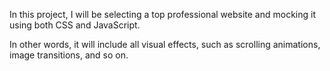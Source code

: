 In this project, I will be selecting a top professional website and mocking it using both CSS and JavaScript. 

In other words, it will include all visual effects, such as scrolling animations, image transitions, and so on.
